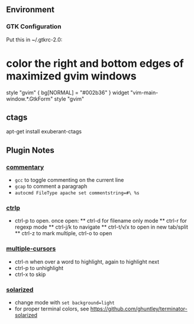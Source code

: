## Environment

### GTK Configuration

Put this in ~/.gtkrc-2.0:

  # color the right and bottom edges of maximized gvim windows
  style "gvim" {
      bg[NORMAL] = "#002b36"
  }
  widget "vim-main-window.*.GtkForm" style "gvim"

## ctags

apt-get install exuberant-ctags

## Plugin Notes

### [commentary](git://github.com/tpope/vim-commentary.git)
* `gcc` to toggle commenting on the current line
* `gcap` to comment a paragraph
* `autocmd FileType apache set commentstring=#\ %s`

### [ctrlp](https://github.com/kien/ctrlp.vim)
* ctrl-p to open. once open:
** ctrl-d for filename only mode
** ctrl-r for regexp mode
** ctrl-j/k to navigate
** ctrl-t/v/x to open in new tab/split
** ctrl-z to mark multiple, ctrl-o to open

### [multiple-cursors](https://github.com/terryma/vim-multiple-cursors.git)
* ctrl-n when over a word to highlight, again to highlight next
* ctrl-p to unhighlight
* ctrl-x to skip

### [solarized](https://github.com/altercation/vim-colors-solarized)
* change mode with `set background=light`
* for proper terminal colors, see https://github.com/ghuntley/terminator-solarized


